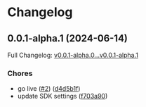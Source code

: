 # Changelog

## 0.0.1-alpha.1 (2024-06-14)

Full Changelog: [v0.0.1-alpha.0...v0.0.1-alpha.1](https://github.com/KennyStryker/disqus-admin-panel/compare/v0.0.1-alpha.0...v0.0.1-alpha.1)

### Chores

* go live ([#2](https://github.com/KennyStryker/disqus-admin-panel/issues/2)) ([d4d5b1f](https://github.com/KennyStryker/disqus-admin-panel/commit/d4d5b1f09e5eb256c45f262cbad9305a51de7eb8))
* update SDK settings ([f703a90](https://github.com/KennyStryker/disqus-admin-panel/commit/f703a903c43e4167b636fea30fe9fa2bff2ceae9))
